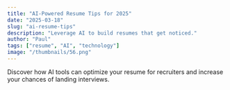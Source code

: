 ```yaml
---
title: "AI-Powered Resume Tips for 2025"
date: "2025-03-18"
slug: "ai-resume-tips"
description: "Leverage AI to build resumes that get noticed."
author: "Paul"
tags: ["resume", "AI", "technology"]
image: "/thumbnails/56.png"
---
```


Discover how AI tools can optimize your resume for recruiters and increase your chances of landing interviews.